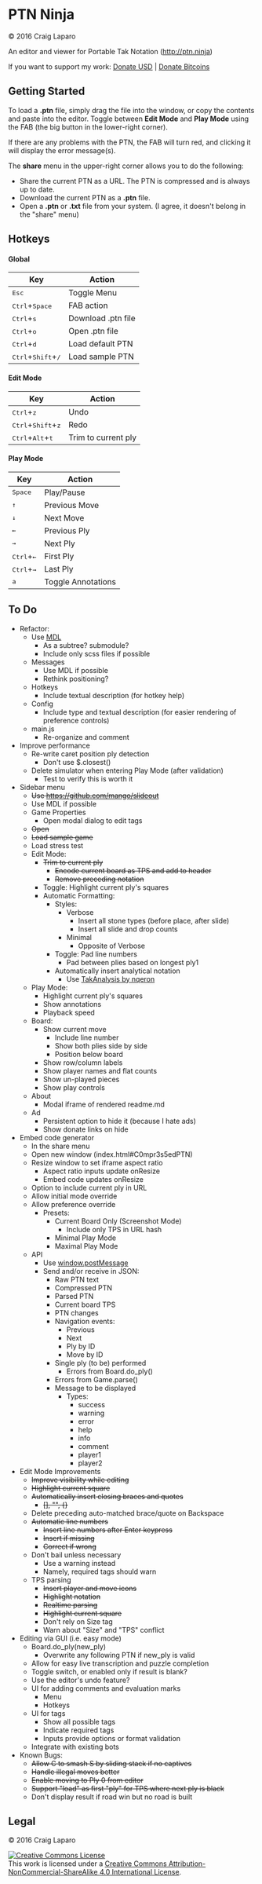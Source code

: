 # PTN Ninja
&copy; 2016 Craig Laparo

An editor and viewer for Portable Tak Notation (http://ptn.ninja)

If you want to support my work:
[Donate USD](https://www.paypal.me/gruppler) |
[Donate Bitcoins](bitcoin:12mD2HUNb4MJoLfVDDLS1wep1hdhrSY3L8)

## Getting Started
To load a **.ptn** file, simply drag the file into the window, or copy the contents and paste into the editor. Toggle between **Edit Mode** and **Play Mode** using the FAB (the big button in the lower-right corner).

If there are any problems with the PTN, the FAB will turn red, and clicking it will display the error message(s).

The **share** menu in the upper-right corner allows you to do the following:
- Share the current PTN as a URL. The PTN is compressed and is always up to date.
- Download the current PTN as a **.ptn** file.
- Open a **.ptn** or **.txt** file from your system. (I agree, it doesn't belong in the "share" menu)



## Hotkeys
#### Global
| Key                                           | Action             |
| --------------------------------------------- | -----------------  |
| <kbd>Esc</kbd>                                | Toggle Menu        |
| <kbd>Ctrl</kbd>+<kbd>Space</kbd>              | FAB action         |
| <kbd>Ctrl</kbd>+<kbd>s</kbd>                  | Download .ptn file |
| <kbd>Ctrl</kbd>+<kbd>o</kbd>                  | Open .ptn file     |
| <kbd>Ctrl</kbd>+<kbd>d</kbd>                  | Load default PTN   |
| <kbd>Ctrl</kbd>+<kbd>Shift</kbd>+<kbd>/</kbd> | Load sample PTN    |

#### Edit Mode
| Key                                           | Action              |
| ----------------------------------------------| ------------------- |
| <kbd>Ctrl</kbd>+<kbd>z</kbd>                  | Undo                |
| <kbd>Ctrl</kbd>+<kbd>Shift</kbd>+<kbd>z</kbd> | Redo                |
| <kbd>Ctrl</kbd>+<kbd>Alt</kbd>+<kbd>t</kbd>   | Trim to current ply |

#### Play Mode
| Key                               | Action             |
| --------------------------------- | ------------------ |
| <kbd>Space</kbd>                  | Play/Pause         |
| <kbd>&uarr;</kbd>                 | Previous Move      |
| <kbd>&darr;</kbd>                 | Next Move          |
| <kbd>&larr;</kbd>                 | Previous Ply       |
| <kbd>&rarr;</kbd>                 | Next Ply           |
| <kbd>Ctrl</kbd>+<kbd>&larr;</kbd> | First Ply          |
| <kbd>Ctrl</kbd>+<kbd>&rarr;</kbd> | Last Ply           |
| <kbd>a</kbd>                      | Toggle Annotations |



## To Do
- Refactor:
  - Use [MDL](https://getmdl.io/started/index.html)
    - As a subtree? submodule?
    - Include only scss files if possible
  - Messages
    - Use MDL if possible
    - Rethink positioning?
  - Hotkeys
    - Include textual description (for hotkey help)
  - Config
    - Include type and textual description (for easier rendering of preference controls)
  - main.js
    - Re-organize and comment
- Improve performance
  - Re-write caret position ply detection
    - Don't use $.closest()
  - Delete simulator when entering Play Mode (after validation)
    - Test to verify this is worth it
- Sidebar menu
  - ~~Use https://github.com/mango/slideout~~
  - Use MDL if possible
  - Game Properties
    - Open modal dialog to edit tags
  - ~~Open~~
  - ~~Load sample game~~
  - Load stress test
  - Edit Mode:
    - ~~Trim to current ply~~
      - ~~Encode current board as TPS and add to header~~
      - ~~Remove preceding notation~~
    - Toggle: Highlight current ply's squares
    - Automatic Formatting:
      - Styles:
        - Verbose
          - Insert all stone types (before place, after slide)
          - Insert all slide and drop counts
        - Minimal
          - Opposite of Verbose
      - Toggle: Pad line numbers
        - Pad between plies based on longest ply1
      - Automatically insert analytical notation
        - Use [TakAnalysis by nqeron](https://github.com/nqeron/TakAnalysis)
  - Play Mode:
    - Highlight current ply's squares
    - Show annotations
    - Playback speed
  - Board:
    - Show current move
      - Include line number
      - Show both plies side by side
      - Position below board
    - Show row/column labels
    - Show player names and flat counts
    - Show un-played pieces
    - Show play controls
  - About
    - Modal iframe of rendered readme.md
  - Ad
    - Persistent option to hide it (because I hate ads)
    - Show donate links on hide
- Embed code generator
  - In the share menu
  - Open new window (index.html#C0mpr3s5edPTN)
  - Resize window to set iframe aspect ratio
    - Aspect ratio inputs update onResize
    - Embed code updates onResize
  - Option to include current ply in URL
  - Allow initial mode override
  - Allow preference override
    - Presets:
      - Current Board Only (Screenshot Mode)
        - Include only TPS in URL hash
      - Minimal Play Mode
      - Maximal Play Mode
  - API
    - Use [window.postMessage](https://developer.mozilla.org/en-US/docs/Web/API/Window/postMessage)
    - Send and/or receive in JSON:
      - Raw PTN text
      - Compressed PTN
      - Parsed PTN
      - Current board TPS
      - PTN changes
      - Navigation events:
        - Previous
        - Next
        - Ply by ID
        - Move by ID
      - Single ply (to be) performed
        - Errors from Board.do_ply()
      - Errors from Game.parse()
      - Message to be displayed
        - Types:
          - success
          - warning
          - error
          - help
          - info
          - comment
          - player1
          - player2
- Edit Mode Improvements
  - ~~Improve visibility while editing~~
  - ~~Highlight current square~~
  - ~~Automatically insert closing braces and quotes~~
    - ~~[], "", {}~~
  - Delete preceding auto-matched brace/quote on Backspace
  - ~~Automatic line numbers~~
    - ~~Insert line numbers after Enter keypress~~
    - ~~Insert if missing~~
    - ~~Correct if wrong~~
  - Don't bail unless necessary
    - Use a warning instead
    - Namely, required tags should warn
  - TPS parsing
    - ~~Insert player and move icons~~
    - ~~Highlight notation~~
    - ~~Realtime parsing~~
    - ~~Highlight current square~~
    - Don't rely on Size tag
    - Warn about "Size" and "TPS" conflict
- Editing via GUI (i.e. easy mode)
  - Board.do_ply(new_ply)
    - Overwrite any following PTN if new_ply is valid
  - Allow for easy live transcription and puzzle completion
  - Toggle switch, or enabled only if result is blank?
  - Use the editor's undo feature?
  - UI for adding comments and evaluation marks
    - Menu
    - Hotkeys
  - UI for tags
    - Show all possible tags
    - Indicate required tags
    - Inputs provide options or format validation
  - Integrate with existing bots
- Known Bugs:
  - ~~Allow C to smash S by sliding stack if no captives~~
  - ~~Handle illegal moves better~~
  - ~~Enable moving to Ply 0 from editor~~
  - ~~Support "load" as first "ply" for TPS where next ply is black~~
  - Don't display result if road win but no road is built


## Legal
&copy; 2016 Craig Laparo

<a rel="license" href="http://creativecommons.org/licenses/by-nc-sa/4.0/"><img alt="Creative Commons License" style="border-width:0" src="https://i.creativecommons.org/l/by-nc-sa/4.0/88x31.png" /></a><br />This work is licensed under a <a rel="license" href="http://creativecommons.org/licenses/by-nc-sa/4.0/">Creative Commons Attribution-NonCommercial-ShareAlike 4.0 International License</a>.
